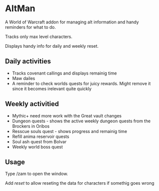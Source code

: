 # AltMan
A World of Warcraft addon for managing alt information and handy reminders for what to do.

Tracks only max level characters.

Displays handy info for daily and weekly reset.


## Daily activities
* Tracks covenant callings and displays remainig time
* Maw dailes
* A reminder to check worlds quests for juicy rewards. Might remove it since it becomes irelevant quite quickly

## Weekly activitied

* Mythic+ need more work with the Great vault changes
* Dungeon quests - shows the active weekly dungeon quests from the Brockers in Oribos
* Resscue souls quest - shows progress and remainig time
* Refill anima reservoir quests
* Soul ash quest from Bolvar
* Weekly world boss quest


## Usage
Type /zam to open the window.

Add _reset_ to allow reseting the data for characters if somethig goes wrong
